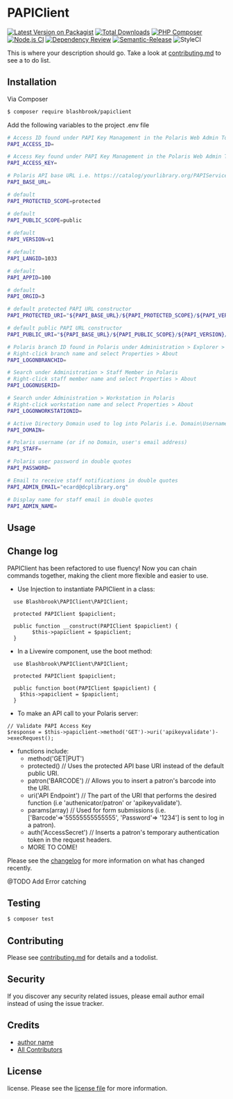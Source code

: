 # PAPIClient

[![Latest Version on Packagist][ico-version]][link-packagist]
[![Total Downloads][ico-downloads]][link-downloads]
[![PHP Composer](https://github.com/blashbrook/papiclient/actions/workflows/php.yml/badge.svg)](https://github.com/blashbrook/papiclient/actions/workflows/php.yml)
[![Node.js CI](https://github.com/blashbrook/papiclient/actions/workflows/node.js.yml/badge.svg)](https://github.com/blashbrook/papiclient/actions/workflows/node.js.yml)
[![Dependency Review](https://github.com/blashbrook/papiclient/actions/workflows/dependency-review.yml/badge.svg)](https://github.com/blashbrook/papiclient/actions/workflows/dependency-review.yml)
[![Semantic-Release](https://github.com/blashbrook/papiclient/actions/workflows/semantic-release.yml/badge.svg)](https://github.com/blashbrook/papiclient/actions/workflows/semantic-release.yml)
![StyleCI](https://github.styleci.io/repos/318002634/shield)

This is where your description should go. Take a look at [contributing.md](contributing.md) to see a to do list.

## Installation

Via Composer

``` bash
$ composer require blashbrook/papiclient
```
Add the following variables to the project .env file
``` bash
# Access ID found under PAPI Key Management in the Polaris Web Admin Tool i.e. https://catalog.yourlibrary.org/webadmin/PAPIKeyManagement.aspx
PAPI_ACCESS_ID=

# Access Key found under PAPI Key Management in the Polaris Web Admin Tool i.e. https://catalog.yourlibrary.org/webadmin/PAPIKeyManagement.aspx
PAPI_ACCESS_KEY=

# Polaris API base URL i.e. https://catalog/yourlibrary.org/PAPIService/REST
PAPI_BASE_URL=  

# default
PAPI_PROTECTED_SCOPE=protected	

# default	
PAPI_PUBLIC_SCOPE=public  
		
# default
PAPI_VERSION=v1 	

# default				
PAPI_LANGID=1033	

# default				
PAPI_APPID=100	

# default					
PAPI_ORGID=3

# default protected PAPI URL constructor
PAPI_PROTECTED_URI="${PAPI_BASE_URL}/${PAPI_PROTECTED_SCOPE}/${PAPI_VERSION}/${PAPI_LANGID}/${PAPI_APPID}/${PAPI_ORGID}/"

# default public PAPI URL constructor
PAPI_PUBLIC_URI="${PAPI_BASE_URL}/${PAPI_PUBLIC_SCOPE}/${PAPI_VERSION}/${PAPI_LANGID}/${PAPI_APPID}/${PAPI_ORGID}/"

# Polaris branch ID found in Polaris under Administration > Explorer > Branches
# Right-click branch name and select Properties > About
PAPI_LOGONBRANCHID=

# Search under Administration > Staff Member in Polaris
# Right-click staff member name and select Properties > About
PAPI_LOGONUSERID=

# Search under Administration > Workstation in Polaris
# Right-click workstation name and select Properties > About
PAPI_LOGONWORKSTATIONID=

# Active Directory Domain used to log into Polaris i.e. Domain\Username
PAPI_DOMAIN=

# Polaris username (or if no Domain, user's email address)
PAPI_STAFF=

# Polaris user password in double quotes
PAPI_PASSWORD=

# Email to receive staff notifications in double quotes
PAPI_ADMIN_EMAIL="ecard@dcplibrary.org"

# Display name for staff email in double quotes
PAPI_ADMIN_NAME=
```
## Usage

## Change log

PAPIClient has been refactored to use fluency!
Now you can chain commands together, making the client more flexible and easier to use.

* Use Injection to instantiate PAPIClient in a class:
````
  use Blashbrook\PAPIClient\PAPIClient;

  protected PAPIClient $papiclient;

  public function __construct(PAPIClient $papiclient) {
        $this->papiclient = $papiclient;
  }
````

* In a Livewire component, use the boot method:
```
  use Blashbrook\PAPIClient\PAPIClient;

  protected PAPIClient $papiclient;

  public function boot(PAPIClient $papiclient) {
    $this->papiclient = $papiclient;
  }
```
* To make an API call to your Polaris server:
````
// Validate PAPI Access Key
$response = $this->papiclient->method('GET')->uri('apikeyvalidate')->execRequest();
````
* functions include:
  * method('GET|PUT')
  * protected() // Uses the protected API base URI instead of the default public URI.
  * patron('BARCODE') // Allows you to insert a patron's barcode into the URI.
  * uri('API Endpoint') // The part of the URI that performs the desired function (i.e 'authenicator/patron' or 'apikeyvalidate').
  * params(array) // Used for form submissions (i.e. ['Barcode'=>'55555555555555', 'Password'=> '1234'] is sent to log in a patron).
  * auth('AccessSecret') // Inserts a patron's temporary authentication token in the request headers.
  * MORE TO COME!

Please see the [changelog](CHANGELOG.md) for more information on what has changed recently.

@TODO
Add Error catching

## Testing

``` bash
$ composer test
```

## Contributing

Please see [contributing.md](contributing.md) for details and a todolist. 

## Security

If you discover any security related issues, please email author email instead of using the issue tracker.

## Credits

- [author name][link-author]
- [All Contributors][link-contributors]

## License

license. Please see the [license file](license.md) for more information.

[ico-version]: https://img.shields.io/packagist/v/blashbrook/papiclient.svg?style=flat-square
[ico-downloads]: https://img.shields.io/packagist/dt/blashbrook/papiclient.svg?style=flat-square
[ico-travis]: https://img.shields.io/travis/blashbrook/papiclient/master.svg?style=flat-square
[ico-styleci]: https://styleci.io/repos/12345678/shield

[link-packagist]: https://packagist.org/packages/blashbrook/papiclient
[link-downloads]: https://packagist.org/packages/blashbrook/papiclient
[link-travis]: https://travis-ci.org/blashbrook/papiclient
[link-styleci]: https://styleci.io/repos/12345678
[link-author]: https://github.com/blashbrook
[link-contributors]: ../../contributors
